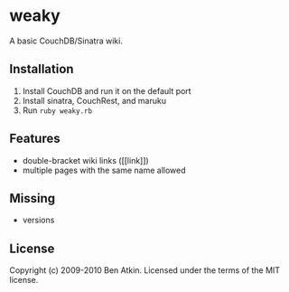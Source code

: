 # weaky

A basic CouchDB/Sinatra wiki.

## Installation

1. Install CouchDB and run it on the default port
2. Install sinatra, CouchRest, and maruku
3. Run `ruby weaky.rb`

## Features

- double-bracket wiki links (\[\[link\]\])
- multiple pages with the same name allowed

## Missing

- versions

## License

Copyright (c) 2009-2010 Ben Atkin. Licensed under the terms of the MIT license.
